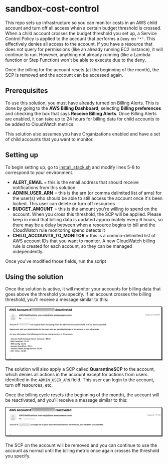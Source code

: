 # sandbox-cost-control
This repo sets up infrastructure so you can monitor costs in an AWS child account and turn off all access when a certain budget threshold is crossed. When a child account crosses the budget threshold you set up, a Service Control Policy is applied to the account that performs a `Deny` on `"*"`. This effectively denies all access to the account. If you have a resource that does not query for permissions (like an already running EC2 instance), it will continue to run. However, anything not already running (like a Lambda function or Step Function) won't be able to execute due to the deny. 

Once the billing for the account resets (at the beginning of the month), the SCP is removed and the account can be accessed again.

## Prerequisites
To use this solution, you must have already turned on Billing Alerts. This is done by going to the **AWS Billing Dashboard**, selecting **Billing preferences** and checking the box that says **Receive Billing Alerts**. Once Billing Alerts are enabled, it can take up to 24 hours for billing data for child accounts to be added to CloudWatch metrics. 

This solution also assumes you have Organizations enabled and have a set of child accounts that you want to monitor. 

## Setting up
To begin setting up, go to [install_stack.sh](install_stack.sh) and modify lines 5-8 to correspond to your environment.

- **ALERT_EMAIL** = this is the email address that should receive notifications from this solution
- **ADMIN_USER_ARN** = this is the arn (or comma delimited list of arns) for the user(s) who should be able to still access the account once it's been locked. This user can delete or turn off resources
- **BUDGET_AMOUNT** = this is the amount you're willing to spend on the account. When you cross this threshold, the SCP will be applied. Please keep in mind that billing data is updated approximately every 6 hours, so there may be a delay between when a resource begins to bill and the CloudWatch rule monitoring spend detects it
- **CHILD_ACCOUNTS_TO_MONITOR** = this is a comma-delimited list of AWS account IDs that you want to monitor. A new CloudWatch billing rule is created for each account, so they can be managed independently.

Once you've modified those fields, run the script

## Using the solution

Once the solution is active, it will monitor your accounts for billing data that goes above the threshold you specify. If an account crosses the billing threshold, you'll receive a message similar to this:

![deactivated account](/images/account_deactivated.png)

The solution will also apply a SCP called **QuarantineSCP** to the account, which denies all actions in the account except for actions from users identified in the `ADMIN_USER_ARN` field. This user can login to the account, turn off resources, etc.

Once the billing cycle resets (the beginning of the month), the account will be reactivated, and you'll receive a message similar to this:

![reactivated account](/images/account_reactivated.png)

The SCP on the account will be removed and you can continue to use the account as normal until the billing metric once again crosses the threshold you specify.
